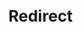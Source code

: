 ﻿---
layout: src/layouts/Redirect.astro
title: Redirect
redirect: /docs/packaging-applications/package-repositories/guides/container-registries/azure-container-services
pubDate:  2023-01-01
navSearch: false
navSitemap: false
navMenu: false
---
